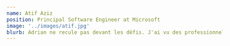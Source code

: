 ```yaml
---
name: Atif Aziz
position: Principal Software Engineer at Microsoft
image: '../images/atif.jpg'
blurb: Adrian ne recule pas devant les défis. J'ai vu des professionnels en technologie avec des années d'expérience rencontrer des difficultés là où il réussit avec aisance.
---
```

